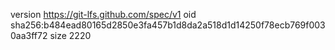 version https://git-lfs.github.com/spec/v1
oid sha256:b484ead80165d2850e3fa457b1d8da2a518d1d14250f78ecb769f0030aa3ff72
size 2220
